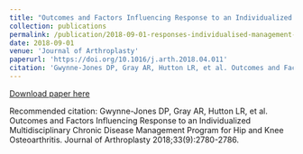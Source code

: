 ```yaml
---
title: "Outcomes and Factors Influencing Response to an Individualized Multidisciplinary Chronic Disease Management Program for Hip and Knee Osteoarthritis"
collection: publications
permalink: /publication/2018-09-01-responses-individualised-management-oa
date: 2018-09-01
venue: 'Journal of Arthroplasty'
paperurl: 'https://doi.org/10.1016/j.arth.2018.04.011'
citation: 'Gwynne-Jones DP, Gray AR, Hutton LR, et al. Outcomes and Factors Influencing Response to an Individualized Multidisciplinary Chronic Disease Management Program for Hip and Knee Osteoarthritis. Journal of Arthroplasty 2018;33(9):2780-2786.'
---
```


<a href='https://doi.org/10.1016/j.arth.2018.04.011'>Download paper here</a>

Recommended citation: Gwynne-Jones DP, Gray AR, Hutton LR, et al. Outcomes and Factors Influencing Response to an Individualized Multidisciplinary Chronic Disease Management Program for Hip and Knee Osteoarthritis. Journal of Arthroplasty 2018;33(9):2780-2786.